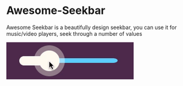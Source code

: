 # Awesome-Seekbar
Awesome Seekbar is a beautifully design seekbar, you can use it for music/video players, seek through a number of values

<img src="https://github.com/arlindiDev/Awesome-Seekbar/blob/master/awesomeseekbar.gif" align="left" height="98" width="336" >
